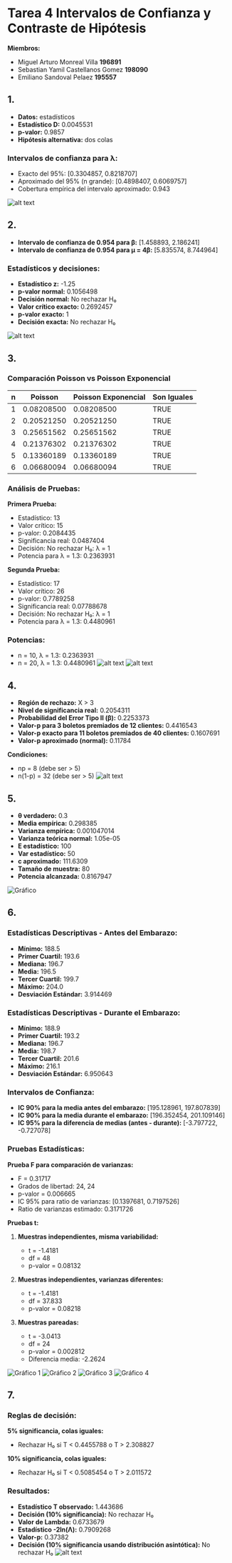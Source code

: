 # Tarea 4 Intervalos de Confianza y Contraste de Hipótesis
**Miembros:**  
- Miguel Arturo Monreal Villa **196891**  
- Sebastian Yamil Castellanos Gomez **198090**  
- Emiliano Sandoval Pelaez **195557**  

## 1. 

- **Datos:** estadísticos  
- **Estadístico D:** 0.0045531  
- **p-valor:** 0.9857  
- **Hipótesis alternativa:** dos colas  

### Intervalos de confianza para λ:
- Exacto del 95%: [0.3304857, 0.8218707]  
- Aproximado del 95% (n grande): [0.4898407, 0.6069757]  
- Cobertura empírica del intervalo aproximado: 0.943  

![alt text](image-8.png)

## 2.

- **Intervalo de confianza de 0.954 para β:** [1.458893, 2.186241]  
- **Intervalo de confianza de 0.954 para μ = 4β:** [5.835574, 8.744964]  

### Estadísticos y decisiones:
- **Estadístico z:** -1.25
- **p-valor normal:** 0.1056498
- **Decisión normal:** No rechazar H₀
- **Valor crítico exacto:** 0.2692457
- **p-valor exacto:** 1
- **Decisión exacta:** No rechazar H₀

![alt text](image-9.png)

## 3. 

### Comparación Poisson vs Poisson Exponencial

| n | Poisson | Poisson Exponencial | Son Iguales |
|---|---------|-------------------|-------------|
| 1 | 0.08208500 | 0.08208500 | TRUE |
| 2 | 0.20521250 | 0.20521250 | TRUE |
| 3 | 0.25651562 | 0.25651562 | TRUE |
| 4 | 0.21376302 | 0.21376302 | TRUE |
| 5 | 0.13360189 | 0.13360189 | TRUE |
| 6 | 0.06680094 | 0.06680094 | TRUE |

### Análisis de Pruebas:
**Primera Prueba:**
- Estadístico: 13
- Valor crítico: 15
- p-valor: 0.2084435
- Significancia real: 0.0487404
- Decisión: No rechazar H₀: λ = 1
- Potencia para λ = 1.3: 0.2363931

**Segunda Prueba:**
- Estadístico: 17
- Valor crítico: 26
- p-valor: 0.7789258
- Significancia real: 0.07788678
- Decisión: No rechazar H₀: λ = 1
- Potencia para λ = 1.3: 0.4480961

### Potencias:
- n = 10, λ = 1.3: 0.2363931
- n = 20, λ = 1.3: 0.4480961
![alt text](image-10.png)
![alt text](image-11.png)
## 4. 

- **Región de rechazo:** X > 3
- **Nivel de significancia real:** 0.2054311
- **Probabilidad del Error Tipo II (β):** 0.2253373
- **Valor-p para 3 boletos premiados de 12 clientes:** 0.4416543
- **Valor-p exacto para 11 boletos premiados de 40 clientes:** 0.1607691
- **Valor-p aproximado (normal):** 0.11784

**Condiciones:**
- np = 8 (debe ser > 5)
- n(1-p) = 32 (debe ser > 5)
![alt text](image-12.png)
## 5. 

- **θ verdadero:** 0.3
- **Media empírica:** 0.298385
- **Varianza empírica:** 0.001047014
- **Varianza teórica normal:** 1.05e-05
- **E estadístico:** 100
- **Var estadístico:** 50
- **c aproximado:** 111.6309
- **Tamaño de muestra:** 80
- **Potencia alcanzada:** 0.8167947

![Gráfico](image-2.png)

## 6. 

### Estadísticas Descriptivas - Antes del Embarazo:
- **Mínimo:** 188.5
- **Primer Cuartil:** 193.6
- **Mediana:** 196.7
- **Media:** 196.5
- **Tercer Cuartil:** 199.7
- **Máximo:** 204.0
- **Desviación Estándar:** 3.914469

### Estadísticas Descriptivas - Durante el Embarazo:
- **Mínimo:** 188.9
- **Primer Cuartil:** 193.2
- **Mediana:** 196.7
- **Media:** 198.7
- **Tercer Cuartil:** 201.6
- **Máximo:** 216.1
- **Desviación Estándar:** 6.950643

### Intervalos de Confianza:
- **IC 90% para la media antes del embarazo:** [195.128961, 197.807839]
- **IC 90% para la media durante el embarazo:** [196.352454, 201.109146]
- **IC 95% para la diferencia de medias (antes - durante):** [-3.797722, -0.727078]

### Pruebas Estadísticas:

**Prueba F para comparación de varianzas:**
- F = 0.31717
- Grados de libertad: 24, 24
- p-valor = 0.006665
- IC 95% para ratio de varianzas: [0.1397681, 0.7197526]
- Ratio de varianzas estimado: 0.3171726

**Pruebas t:**
1. **Muestras independientes, misma variabilidad:**
    - t = -1.4181
    - df = 48
    - p-valor = 0.08132

2. **Muestras independientes, varianzas diferentes:**
    - t = -1.4181
    - df = 37.833
    - p-valor = 0.08218

3. **Muestras pareadas:**
    - t = -3.0413
    - df = 24
    - p-valor = 0.002812
    - Diferencia media: -2.2624

![Gráfico 1](image-3.png)
![Gráfico 2](image-4.png)
![Gráfico 3](image-5.png)
![Gráfico 4](image-6.png)

## 7.

### Reglas de decisión:
**5% significancia, colas iguales:**
- Rechazar H₀ si T < 0.4455788 o T > 2.308827 

**10% significancia, colas iguales:**
- Rechazar H₀ si T < 0.5085454 o T > 2.011572 

### Resultados:
- **Estadístico T observado:** 1.443686 
- **Decisión (10% significancia):** No rechazar H₀ 
- **Valor de Lambda:** 0.6733679 
- **Estadístico -2ln(Λ):** 0.7909268 
- **Valor-p:** 0.37382 
- **Decisión (10% significancia usando distribución asintótica):** No rechazar H₀
![alt text](image-13.png)